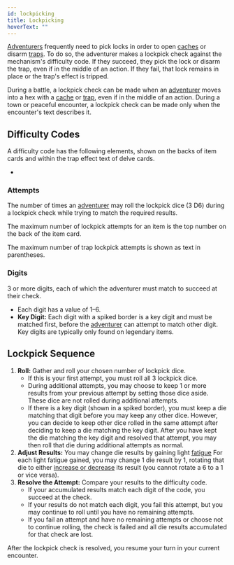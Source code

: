 ```yaml
---
id: lockpicking
title: Lockpicking
hoverText: ""
---
```


[Adventurers](/docs/glossary/adventurer) frequently need to pick locks in order to open [caches](/docs/glossary/cache) or disarm [traps](/docs/glossary/trap). To do so, the adventurer makes a lockpick check against the mechanism's difficulty code. If they succeed, they pick the lock or disarm the trap, even if in the middle of an action. If they fail, that lock remains in place or the trap's effect is tripped.

During a battle, a lockpick check can be made when an [adventurer](/docs/glossary/adventurer) moves into a hex with a [cache](/docs/glossary/cache) or [trap](/docs/glossary/trap), even if in the middle of an action. During a town or peaceful encounter, a lockpick check can be made only when the encounter's text describes it.

## Difficulty Codes

A difficulty code has the following elements, shown on the backs of item cards and within the trap effect text of delve cards.

-

### Attempts

The number of times an [adventurer](/docs/glossary/adventurer) may roll the lockpick dice (3 D6) during a lockpick check while trying to match the required results.

The maximum number of lockpick attempts for an item is the top number on the back of the item card.

The maximum number of trap lockpick attempts is shown as text in parentheses.

### Digits

3 or more digits, each of which the adventurer must match to succeed at their check.

- Each digit has a value of 1–6.
- **Key Digit:** Each digit with a spiked border is a key digit and must be matched first, before the [adventurer](/docs/glossary/adventurer) can attempt to match other digit. Key digits are typically only found on legendary items.

## Lockpick Sequence

1. **Roll:** Gather and roll your chosen number of lockpick dice.
   - If this is your first attempt, you must roll all 3 lockpick dice.
   - During additional attempts, you may choose to keep 1 or more results from your previous attempt by setting those dice aside. These dice are not rolled during additional attempts.
   - If there is a key digit (shown in a spiked border), you must keep a die matching that digit before you may keep any other dice. However, you can decide to keep other dice rolled in the same attempt after deciding to keep a die matching the key digit. After you have kept the die matching the key digit and resolved that attempt, you may then roll that die during additional attempts as normal.
2. **Adjust Results:** You may change die results by gaining light [fatigue](/docs/glossary/fatigue) For each light fatigue gained, you may change 1 die result by 1, rotating that die to either [increase or decrease](/docs/glossary/increase-or-reduce) its result (you cannot rotate a 6 to a 1 or vice versa).
3. **Resolve the Attempt:** Compare your results to the difficulty code.
   - If your accumulated results match each digit of the code, you succeed at the check.
   - If your results do not match each digit, you fail this attempt, but you may continue to roll until you have no remaining attempts.
   - If you fail an attempt and have no remaining attempts or choose not to continue rolling, the check is failed and all die results accumulated for that check are lost.

After the lockpick check is resolved, you resume your turn in your current encounter.
